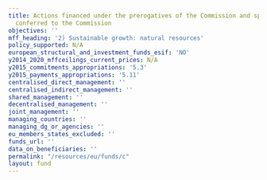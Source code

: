 ```yaml
---
title: Actions financed under the prerogatives of the Commission and specific competences
  conferred to the Commission
objectives: ''
mff_heading: '2) Sustainable growth: natural resources'
policy_supported: N/A
european_structural_and_investment_funds_esif: 'NO'
y2014_2020_mffceilings_current_prices: N/A
y2015_commitments_appropriations: '5.3'
y2015_payments_appropriations: '5.11'
centralised_direct_management: ''
centralised_indirect_management: ''
shared_management: ''
decentralised_management: ''
joint_management: ''
managing_countries: ''
managing_dg_or_agencies: ''
eu_members_states_excluded: ''
funds_url: ''
data_on_beneficiaries: ''
permalink: "/resources/eu/funds/c"
layout: fund
---
```

